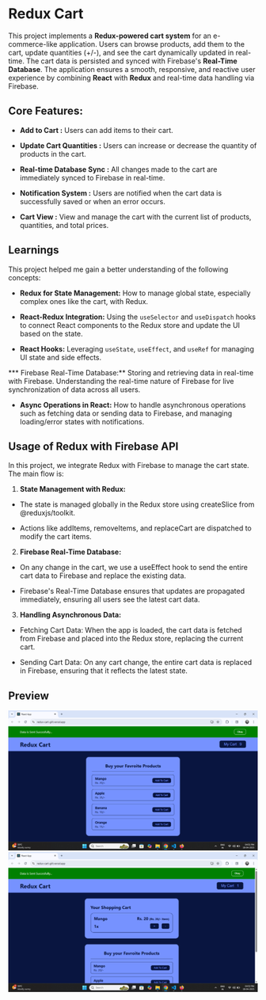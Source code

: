 # Redux Cart

This project implements a **Redux-powered cart system** for an e-commerce-like application. Users can browse products, add them to the cart, update quantities (+/-), and see the cart dynamically updated in real-time. The cart data is persisted and synced with Firebase's **Real-Time Database**. The application ensures a smooth, responsive, and reactive user experience by combining **React** with **Redux** and real-time data handling via Firebase.

## Core Features:

* **Add to Cart :** Users can add items to their cart.

* **Update Cart Quantities :** Users can increase or decrease the quantity of products in the cart.

* **Real-time Database Sync :** All changes made to the cart are immediately synced to Firebase in real-time.

* **Notification System :** Users are notified when the cart data is successfully saved or when an error occurs.

* **Cart View :** View and manage the cart with the current list of products, quantities, and total prices.

## Learnings

This project helped me gain a better understanding of the following concepts:

* **Redux for State Management:** How to manage global state, especially complex ones like the cart, with Redux.

* **React-Redux Integration:** Using the `useSelector` and `useDispatch` hooks to connect React components to the Redux store and update the UI based on the state.

* **React Hooks:** Leveraging `useState`, `useEffect`, and `useRef` for managing UI state and side effects.

*** Firebase Real-Time Database:** Storing and retrieving data in real-time with Firebase. Understanding the real-time nature of Firebase for live synchronization of data across all users.

* **Async Operations in React:** How to handle asynchronous operations such as fetching data or sending data to Firebase, and managing loading/error states with notifications.

## Usage of Redux with Firebase API

In this project, we integrate Redux with Firebase to manage the cart state. The main flow is:

1. **State Management with Redux:**

* The state is managed globally in the Redux store using createSlice from @reduxjs/toolkit.

* Actions like addItems, removeItems, and replaceCart are dispatched to modify the cart items.

2. **Firebase Real-Time Database:**

* On any change in the cart, we use a useEffect hook to send the entire cart data to Firebase and replace the existing data.

* Firebase's Real-Time Database ensures that updates are propagated immediately, ensuring all users see the latest cart data.

3. **Handling Asynchronous Data:**

* Fetching Cart Data: When the app is loaded, the cart data is fetched from Firebase and placed into the Redux store, replacing the current cart.

* Sending Cart Data: On any cart change, the entire cart data is replaced in Firebase, ensuring that it reflects the latest state.

## Preview

<img src="./public/1.png" />
<img src="./public/2.png" />